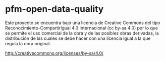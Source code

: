 pfm-open-data-quality
=====================

Este proyecto se encuentra bajo una licencia de Creative Commons del tipo Reconocimiento-CompartirIgual 4.0 Internacional  (cc by-sa 4.0) por lo que se permite el uso comercial de la obra y de las posibles obras derivadas, la distribución de las cuales se debe hacer con una licencia igual a la que regula la obra original.  

http://creativecommons.org/licenses/by-sa/4.0/
